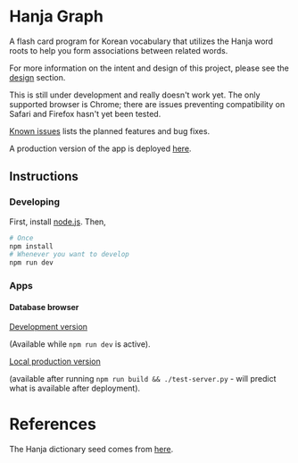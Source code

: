 # Hanja Graph
A flash card program for Korean vocabulary that utilizes the Hanja word roots
to help you form associations between related words.

For more information on the intent and design of this project, please see the
[design](design/README.md) section.

This is still under development and really doesn't work yet. The only supported
browser is Chrome; there are issues preventing compatibility on Safari and Firefox
hasn't yet been tested.

[Known issues](known-issues.md) lists the planned features and bug fixes.

A production version of the app is deployed [here](https://hanja-graph.github.io/hanja-graph/index.html).

## Instructions
### Developing
First, install [node.js](https://nodejs.org/en/download/). Then,
```bash
# Once
npm install
# Whenever you want to develop
npm run dev
```
### Apps
#### Database browser
[Development version](https://localhost:3000/index.html)

(Available while `npm run dev` is active).

[Local production version](https://localhost:3001/index.html)

(available after running `npm run build && ./test-server.py` - will predict what is available after deployment).

# References
The Hanja dictionary seed comes from [here](https://github.com/dbravender/hanja-dictionary).
